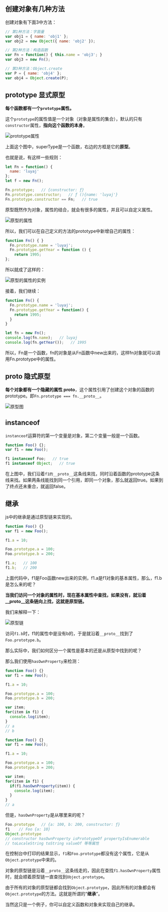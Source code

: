 ## 创建对象有几种方法

创建对象有下面3中方法：

```js
// 第1种方法：字面量
var obj1 = { name: 'obj1' };   
var obj2 = new Object({ name: 'obj2' });  

// 第2种方法：构造函数
var Fn = function() { this.name = 'obj3'; }
var obj3 = new Fn();                      

// 第3种方法：Object.create
var P = { name: 'obj4' };
var obj4 = Object.create(P);
```
## prototype 显式原型

**每个函数都有一个`prototype`属性。**

这个`prototype`的属性值是一个对象（对象是属性的集合），默认的只有`constructor`属性，**指向这个函数的本身**。

![prototype属性](http://p8inmak9c.bkt.clouddn.com/proto1.png)

上面这个图中，superType是一个函数，右边的方框是它的**原型**。

也就是说，有这样一些规则：
```js
let Fn = function() { 
  name: 'luyaj'
};
let f = new Fn();

Fn.prototype;   // {constructor: ƒ}
Fn.prototype.constructor;   // ƒ (){name: 'luyaj'}
Fn.prototype.constructor == Fn;   // true
```

原型既然作为对象，属性的结合，就会有很多的属性，并且可以自定义属性。

![原型的属性](http://p8inmak9c.bkt.clouddn.com/%E5%8E%9F%E5%9E%8B%E5%B1%9E%E6%80%A7.png)

所以，我们可以在自己定义的方法的prototype中新增自己的属性：

```js
function Fn() { }
  Fn.prototype.name = 'luyaj';
  Fn.prototype.getYear = function () {
    return 1995;
};
```

所以就成了这样的：

![原型的属性的实例](http://p8inmak9c.bkt.clouddn.com/%E5%8E%9F%E5%9E%8B%E5%B1%9E%E6%80%A72.png)

接着，我们继续：

```js
function Fn() {
  Fn.prototype.name = 'luyaj';
  Fn.prototype.getYear = function() {
    return 1995;
  }
}

let fn = new Fn();
console.log(fn.name);   // luyaj
console.log(fn.getYear());   // 1995
```

所以，Fn是一个函数，fn的对象是从Fn函数中new出来的，这样fn对象就可以调用Fn.prototype中的属性。

## __proto__ 隐式原型

**每个对象都有一个隐藏的属性 __proto__**，这个属性引用了创建这个对象的函数的prototype。即`Fn.prototype === fn.__proto__`。

![原型图](http://p8inmak9c.bkt.clouddn.com/proto.png)

## instanceof

`instanceof`运算符的第一个变量是对象，第二个变量一般是一个函数。

```js
function Foo() {};
var f1 = new Foo();

f1 instanceof Foo;   // true
f1 instanceof Object;   // true
```

在上图中，我们沿着`f1的__proto__`这条线来找，同时沿着函数的prototype这条线来找。如果两条线能找到同一个引用，即同一个对象，那么就返回true。如果到了终点还未重合，就返回false。

## 继承

js中的继承是通过原型链来实现的。

```js
function Foo() {}
var f1 = new Foo();

f1.a = 10;

Foo.prototype.a = 100;
Foo.prototype.b = 200;

f1.a;   // 100
f1.b;   // 200
```

上面代码中，f1是Foo函数new出来的实例，f1.a是f1对象的基本属性，那么，f1.b是怎么来的呢？

**当我们访问一个对象的属性时，现在基本属性中查找，如果没有，就沿着__proto__这条链向上找，这就是原型链。**

我们来解释一下：

![原型链](http://p8inmak9c.bkt.clouddn.com/%E5%8E%9F%E5%9E%8B%E9%93%BE.png)

访问`f1.b`时，f1的属性中是没有b的，于是就沿着`__proto__`找到了`Foo.prototype.b`。

那么实际中，我们如何区分一个属性是基本的还是从原型中找到的呢？

那么我们使用`hasOwnProperty`来检测：
```js
function Foo() {}
var f1 = new Foo();

f1.a = 10;

Foo.prototype.a = 100;
Foo.prototype.b = 200;

var item;
for(item in f1) {
  console.log(item);
}
// a
// b
```

```js
function Foo() {}
var f1 = new Foo();

f1.a = 10;

Foo.prototype.a = 100;
Foo.prototype.b = 200;

var item;
for(item in f1) {
  if(f1.hasOwnProperty(item)) {
    console.log(item);
  }
}
// a
```

但是，`hasOwnProperty`是从哪里来的呢？

```js
Foo.prototype   // {a: 100, b: 200, constructor: ƒ}
f1    // Foo {a: 10}
Object.prototype
// constructor hasOwnProperty isPrototypeOf propertyIsEnumerable
// toLocaleString toString valueOf 等等属性

```

在控制台中打印的结果显示，`f1`和`Foo.prototype`都没有这个属性，它是从`Object.prototype`中来的。

对象的原型链是沿着`__proto__`这条线走的，因此在查找`f1.hasOwnProperty`属性时，就会顺着原型链一直查找到`Object.prototype`。

由于所有的对象的原型链都会找到`Object.prototype`，因此所有的对象都会有`Object.prototype`的方法。这就是所谓的“**继承**”。

当然这只是一个例子，你可以自定义函数和对象来实现自己的继承。

